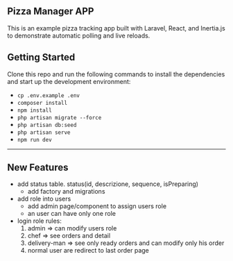 ## Pizza Manager APP

This is an example pizza tracking app built with Laravel, React, and Inertia.js to demonstrate automatic polling and live reloads.

## Getting Started

Clone this repo and run the following commands to install the dependencies and start up the development environment:

- `cp .env.example .env`
- `composer install`
- `npm install`
- `php artisan migrate --force`
- `php artisan db:seed`
- `php artisan serve`
- `npm run dev`

---------------------------------------------------------
## New Features
- add status table. status(id, descrizione, sequence, isPreparing)
    - add factory and migrations
- add role into users
    - add admin page/component to assign users role
    - an user can have only one role
- login role rules:
    1. admin => can modify users role
    2. chef => see orders and detail
    3. delivery-man => see only ready orders and can modify only his order
    4. normal user are redirect to last order page